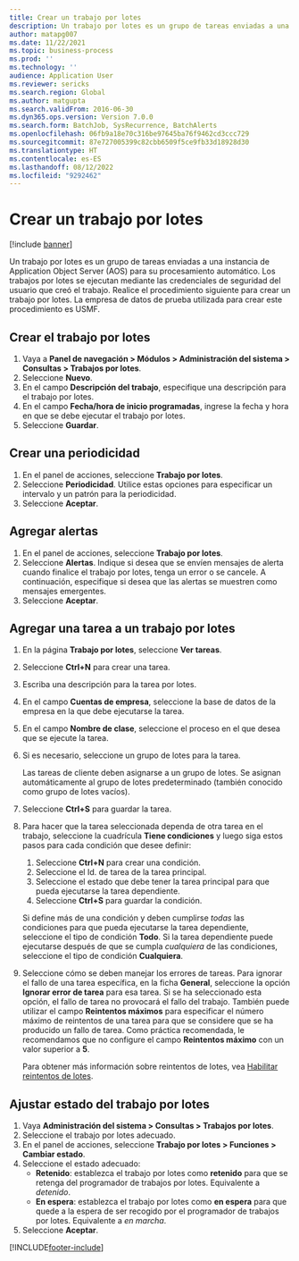 ```yaml
---
title: Crear un trabajo por lotes
description: Un trabajo por lotes es un grupo de tareas enviadas a una instancia de Application Object Server (AOS) para su procesamiento automático.
author: matapg007
ms.date: 11/22/2021
ms.topic: business-process
ms.prod: ''
ms.technology: ''
audience: Application User
ms.reviewer: sericks
ms.search.region: Global
ms.author: matgupta
ms.search.validFrom: 2016-06-30
ms.dyn365.ops.version: Version 7.0.0
ms.search.form: BatchJob, SysRecurrence, BatchAlerts
ms.openlocfilehash: 06fb9a18e70c316be97645ba76f9462cd3ccc729
ms.sourcegitcommit: 87e727005399c82cbb6509f5ce9fb33d18928d30
ms.translationtype: HT
ms.contentlocale: es-ES
ms.lasthandoff: 08/12/2022
ms.locfileid: "9292462"
---
```

# <a name="create-a-batch-job"></a>Crear un trabajo por lotes

[!include [banner](../../includes/banner.md)]

Un trabajo por lotes es un grupo de tareas enviadas a una instancia de Application Object Server (AOS) para su procesamiento automático. Los trabajos por lotes se ejecutan mediante las credenciales de seguridad del usuario que creó el trabajo. Realice el procedimiento siguiente para crear un trabajo por lotes. La empresa de datos de prueba utilizada para crear este procedimiento es USMF.


## <a name="create-the-batch-job"></a>Crear el trabajo por lotes
1. Vaya a **Panel de navegación > Módulos > Administración del sistema > Consultas > Trabajos por lotes**.
2. Seleccione **Nuevo**.
3. En el campo **Descripción del trabajo**, especifique una descripción para el trabajo por lotes.
4. En el campo **Fecha/hora de inicio programadas**, ingrese la fecha y hora en que se debe ejecutar el trabajo por lotes.
5. Seleccione **Guardar**.

## <a name="create-a-recurrence"></a>Crear una periodicidad
1. En el panel de acciones, seleccione **Trabajo por lotes**.
2. Seleccione **Periodicidad**. Utilice estas opciones para especificar un intervalo y un patrón para la periodicidad.  
3. Seleccione **Aceptar**.

## <a name="add-alerts"></a>Agregar alertas
1. En el panel de acciones, seleccione **Trabajo por lotes**.
2. Seleccione **Alertas**. Indique si desea que se envíen mensajes de alerta cuando finalice el trabajo por lotes, tenga un error o se cancele. A continuación, especifique si desea que las alertas se muestren como mensajes emergentes.   
3. Seleccione **Aceptar**.

## <a name="add-a-task-to-a-batch-job"></a>Agregar una tarea a un trabajo por lotes
1.  En la página **Trabajo por lotes**, seleccione **Ver tareas**.
2.  Seleccione **Ctrl+N** para crear una tarea.
3.  Escriba una descripción para la tarea por lotes.
4.  En el campo **Cuentas de empresa**, seleccione la base de datos de la empresa en la que debe ejecutarse la tarea.
5.  En el campo **Nombre de clase**, seleccione el proceso en el que desea que se ejecute la tarea. 
6.  Si es necesario, seleccione un grupo de lotes para la tarea.

    Las tareas de cliente deben asignarse a un grupo de lotes. Se asignan automáticamente al grupo de lotes predeterminado (también conocido como grupo de lotes vacíos).

7.  Seleccione **Ctrl+S** para guardar la tarea.
8.  Para hacer que la tarea seleccionada dependa de otra tarea en el trabajo, seleccione la cuadrícula **Tiene condiciones** y luego siga estos pasos para cada condición que desee definir:

    1. Seleccione **Ctrl+N** para crear una condición.
    2. Seleccione el Id. de tarea de la tarea principal.
    3. Seleccione el estado que debe tener la tarea principal para que pueda ejecutarse la tarea dependiente.
    4. Seleccione **Ctrl+S** para guardar la condición.

    Si define más de una condición y deben cumplirse *todas* las condiciones para que pueda ejecutarse la tarea dependiente, seleccione el tipo de condición **Todo**. Si la tarea dependiente puede ejecutarse después de que se cumpla *cualquiera* de las condiciones, seleccione el tipo de condición **Cualquiera**.

9.  Seleccione cómo se deben manejar los errores de tareas. Para ignorar el fallo de una tarea específica, en la ficha **General**, seleccione la opción **Ignorar error de tarea** para esa tarea. Si se ha seleccionado esta opción, el fallo de tarea no provocará el fallo del trabajo. También puede utilizar el campo **Reintentos máximos** para especificar el número máximo de reintentos de una tarea para que se considere que se ha producido un fallo de tarea. Como práctica recomendada, le recomendamos que no configure el campo **Reintentos máximo** con un valor superior a **5**.

    Para obtener más información sobre reintentos de lotes, vea [Habilitar reintentos de lotes](../retryable-batch.md).

## <a name="adjust-batch-job-status"></a>Ajustar estado del trabajo por lotes
1. Vaya **Administración del sistema > Consultas > Trabajos por lotes**.
2. Seleccione el trabajo por lotes adecuado.
3. En el panel de acciones, seleccione **Trabajo por lotes > Funciones > Cambiar estado**.
4. Seleccione el estado adecuado:
    - **Retenido**: establezca el trabajo por lotes como **retenido** para que se retenga del programador de trabajos por lotes. Equivalente a *detenido*.
    - **En espera**: establezca el trabajo por lotes como **en espera** para que quede a la espera de ser recogido por el programador de trabajos por lotes. Equivalente a *en marcha*.
5. Seleccione **Aceptar**.


[!INCLUDE[footer-include](../../../../includes/footer-banner.md)]
